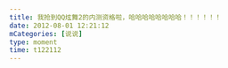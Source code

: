 ```yaml
---
title: 我抢到QQ炫舞2的内测资格啦，哈哈哈哈哈哈哈哈！！！！！！
date: 2012-08-01 12:21:12
mCategories: [说说]
type: moment
time: t122112
---
```


